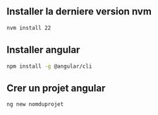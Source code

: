 ## Installer la derniere version nvm 

```bash
nvm install 22
```

## Installer angular 

```bash
npm install -g @angular/cli
```

## Crer un projet angular

```bash
ng new nomduprojet
```
